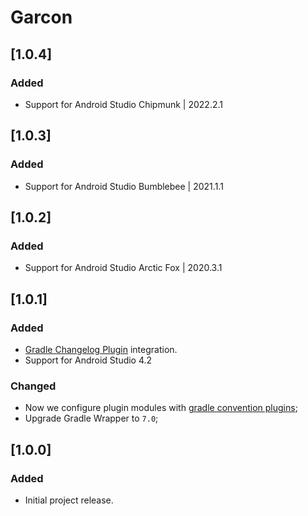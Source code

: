 # Garcon

## [1.0.4]
### Added
- Support for Android Studio Chipmunk | 2022.2.1

## [1.0.3]
### Added
- Support for Android Studio Bumblebee | 2021.1.1

## [1.0.2]
### Added
- Support for Android Studio Arctic Fox | 2020.3.1

## [1.0.1]
### Added
- [Gradle Changelog Plugin](https://github.com/JetBrains/gradle-changelog-plugin) integration.
- Support for Android Studio 4.2

### Changed
- Now we configure plugin modules with [gradle convention plugins](https://docs.gradle.org/current/samples/sample_convention_plugins.html);
- Upgrade Gradle Wrapper to `7.0`;

## [1.0.0]
### Added
- Initial project release.
